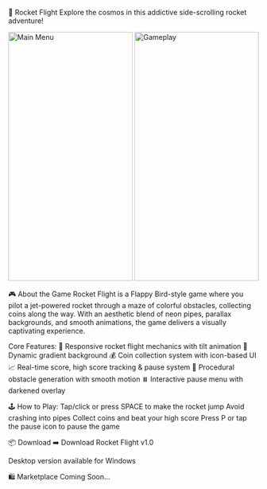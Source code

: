 🚀 Rocket Flight
Explore the cosmos in this addictive side-scrolling rocket adventure!

<img width="250" height="500" alt="Main Menu" src="https://github.com/user-attachments/assets/04f4d446-a89d-438e-aa27-0cfb170e0c22" /> <img width="250" height="500" alt="Gameplay" src="https://github.com/user-attachments/assets/c16ec87a-6c8e-4611-953f-22f57233658f" />


🎮 About the Game
Rocket Flight is a Flappy Bird-style game where you pilot a jet-powered rocket through a maze of colorful obstacles, collecting coins along the way. With an aesthetic blend of neon pipes, parallax backgrounds, and smooth animations, the game delivers a visually captivating experience.


Core Features:
🚀 Responsive rocket flight mechanics with tilt animation
🌌 Dynamic gradient background
💰 Coin collection system with icon-based UI
📈 Real-time score, high score tracking & pause system
🌠 Procedural obstacle generation with smooth motion
⏸️ Interactive pause menu with darkened overlay


🕹️ How to Play:
Tap/click or press SPACE to make the rocket jump
Avoid crashing into pipes
Collect coins and beat your high score
Press P or tap the pause icon to pause the game

📦 Download
➡️ Download Rocket Flight v1.0

Desktop version available for Windows

🛍️ Marketplace Coming Soon...
